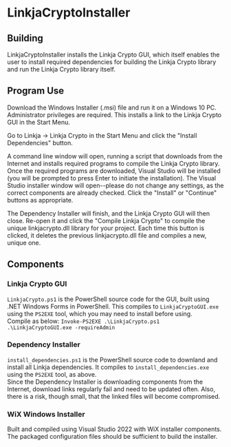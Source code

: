 # LinkjaCryptoInstaller

## Building
LinkjaCryptoInstaller installs the Linkja Crypto GUI, which itself enables the user to install required dependencies for building the Linkja Crypto library and run the Linkja Crypto library itself.

## Program Use
Download the Windows Installer (.msi) file and run it on a Windows 10 PC. Administrator privileges are required. This installs a link to the Linkja Crypto GUI in the Start Menu.

Go to Linkja -> Linkja Crypto in the Start Menu and click the "Install Dependencies" button.

A command line window will open, running a script that downloads from the Internet and installs required programs to compile the Linkja Crypto library. Once the required programs are downloaded, Visual Studio will be installed (you will be prompted to press Enter to initiate the installation). The Visual Studio installer window will open--please do not change any settings, as the correct components are already checked. Click the "Install" or "Continue" buttons as appropriate.

The Dependency Installer will finish, and the Linkja Crypto GUI will then close.
Re-open it and click the "Compile Linkja Crypto" to compile the unique linkjacrypto.dll library for your project. Each time this button is clicked, it deletes the previous linkjacrypto.dll file and compiles a new, unique one.                

## Components
### Linkja Crypto GUI
`LinkjaCrypto.ps1` is the PowerShell source code for the GUI, built using .NET Windows Forms in PowerShell. This compiles to `LinkjaCryptoGUI.exe` using the `PS2EXE` tool, which you may need to install before using.   
Compile as below: `Invoke-PS2EXE .\LinkjaCrypto.ps1 .\LinkjaCryptoGUI.exe -requireAdmin`

### Dependency Installer
`install_dependencies.ps1` is the PowerShell source code to downland and install all Linkja dependencies. It compiles to `install_dependencies.exe` using the `PS2EXE` tool, as above.  
Since the Dependency Installer is downloading components from the Internet, download links regularly fail and need to be updated often. Also, there is a risk, though small, that the linked files will become compromised. 

### WiX Windows Installer
Built and compiled using Visual Studio 2022 with WiX installer components. The packaged configuration files should be sufficient to build the installer.

